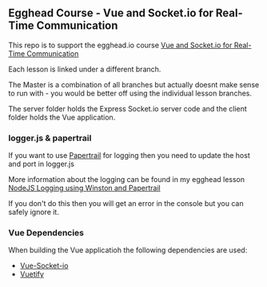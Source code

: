 ## Egghead Course - Vue and Socket.io for Real-Time Communication

This repo is to support the egghead.io course [Vue and Socket.io for Real-Time Communication](https://egghead.io/courses/vue-and-socket-io-for-real-time-communication)

Each lesson is linked under a different branch.

The Master is a combination of all branches but actually doesnt make sense to run with - you would be better off using the individual lesson branches.

The server folder holds the Express Socket.io server code and the client folder holds the Vue application.

### logger.js & papertrail
If you want to use [Papertrail](http://papertrailapp.com) for logging then you need to update the host and port in logger.js

More information about the logging can be found in my egghead lesson [NodeJS Logging using Winston and Papertrail](https://egghead.io/lessons/javascript-nodejs-logging-using-winston-and-papertrail)

If you don't do this then you will get an error in the console but you can safely ignore it.

### Vue Dependencies
When building the Vue applicatioh the following dependencies are used:

* [Vue-Socket-io](https://github.com/MetinSeylan/Vue-Socket.io)
* [Vuetify](https://vuetifyjs.com/en/)

